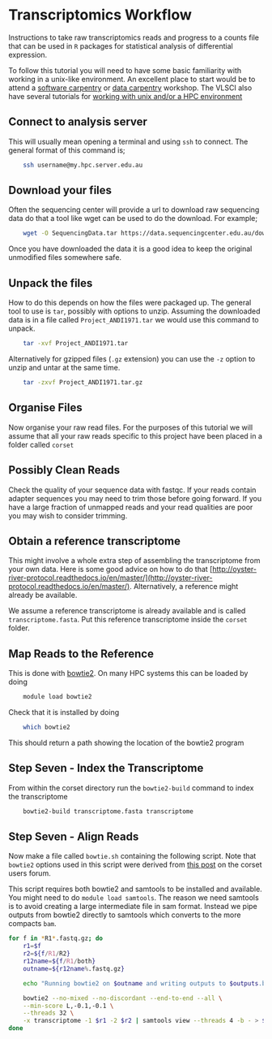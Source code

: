 # Transcriptomics Workflow

Instructions to take raw transcriptomics reads and progress to a counts file that can be used in `R` packages for statistical analysis of differential expression.

To follow this tutorial you will need to have some basic familiarity with working in a unix-like environment.  An excellent place to start would be to attend a [software carpentry](http://software-carpentry.org/) or [data carpentry](http://www.datacarpentry.org/) workshop.  The VLSCI also have several tutorials for [working with unix and/or a HPC environment](http://vlsci.github.io/lscc_docs/tutorials/)

## Connect to analysis server
This will usually mean opening a terminal and using `ssh` to connect. The general format of this command is;

```bash
	ssh username@my.hpc.server.edu.au
```

## Download your files
Often the sequencing center will provide a url to download raw sequencing data do that a tool like wget can be used to do the download. For example;

```bash
	wget -O SequencingData.tar https://data.sequencingcenter.edu.au/download?key
```

Once you have downloaded the data it is a good idea to keep the original unmodified files somewhere safe. 

## Unpack the files

How to do this depends on how the files were packaged up. The general tool to use is `tar`, possibly with options to unzip.  Assuming the downloaded data is in a file called `Project_ANDI1971.tar` we would use this command to unpack.

```bash
	tar -xvf Project_ANDI1971.tar
```

Alternatively for gzipped files (`.gz` extension) you can use the `-z` option to unzip and untar at the same time. 

```bash
	tar -zxvf Project_ANDI1971.tar.gz
```


## Organise Files

Now organise your raw read files. For the purposes of this tutorial we will assume that all your raw reads specific to this project have been placed in a folder called `corset`


## Possibly Clean Reads

Check the quality of your sequence data with fastqc.  If your reads contain adapter sequences you may need to trim those before going forward.  If you have a large fraction of unmapped reads and your read qualities are poor you may wish to consider trimming. 

## Obtain a reference transcriptome

This might involve a whole extra step of assembling the transcriptome from your own data. Here is some good advice on how to do that [http://oyster-river-protocol.readthedocs.io/en/master/](http://oyster-river-protocol.readthedocs.io/en/master/). Alternatively, a reference might already be available.  

We assume a reference transcriptome is already available and is called `transcriptome.fasta`.  Put this reference transcriptome inside the `corset` folder.



## Map Reads to the Reference

This is done with [bowtie2](http://bowtie-bio.sourceforge.net/bowtie2/index.shtml).  On many HPC systems this can be loaded by doing

```bash
	module load bowtie2
```

Check that it is installed by doing

```bash
	which bowtie2
```

This should return a path showing the location of the bowtie2 program

## Step Seven - Index the Transcriptome

From within the corset directory run the `bowtie2-build` command to index the transcriptome

```bash
	bowtie2-build transcriptome.fasta transcriptome
```

## Step Seven - Align Reads

Now make a file called `bowtie.sh` containing the following script.  Note that `bowtie2` options used in this script were derived from [this post](https://groups.google.com/forum/#!topic/corset-project/8Je6dPQ-BFk) on the corset users forum.

This script requires both bowtie2 and samtools to be installed and available. You might need to do `module load samtools`.  The reason we need samtools is to avoid creating a large intermediate file in sam format. Instead we pipe outputs from bowtie2 directly to samtools which converts to the more compacts `bam`.

```bash
for f in *R1*.fastq.gz; do 
	r1=$f
	r2=${f/R1/R2}
	r12name=${f/R1/both}
	outname=${r12name%.fastq.gz}

	echo "Running bowtie2 on $outname and writing outputs to $outputs.bam"

	bowtie2 --no-mixed --no-discordant --end-to-end --all \
	--min-score L,-0.1,-0.1 \
	--threads 32 \
	-x transcriptome -1 $r1 -2 $r2 | samtools view --threads 4 -b - > $outname.bam
done

```


